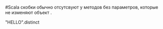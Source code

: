#Scala 
скобки обычно отсутсвуют у методов без параметров, которые не изменяют объект .

"HELLO".distinct 